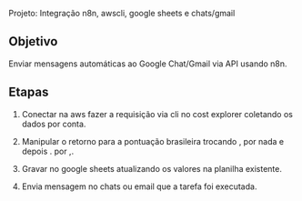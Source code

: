 Projeto: Integração n8n, awscli, google sheets e chats/gmail

## Objetivo
Enviar mensagens automáticas ao Google Chat/Gmail via API usando n8n.

## Etapas
1. Conectar na aws fazer a requisição via cli no cost explorer coletando os dados por conta.

2. Manipular o retorno para a pontuação brasileira trocando , por nada e depois . por ,.

3. Gravar no google sheets atualizando os valores na planilha existente.

4. Envia mensagem no chats ou email que a tarefa foi executada.
